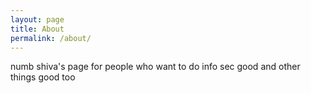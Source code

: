 ```yaml
---
layout: page
title: About
permalink: /about/
---
```


numb shiva's page for people who want to do info sec good and other things good too